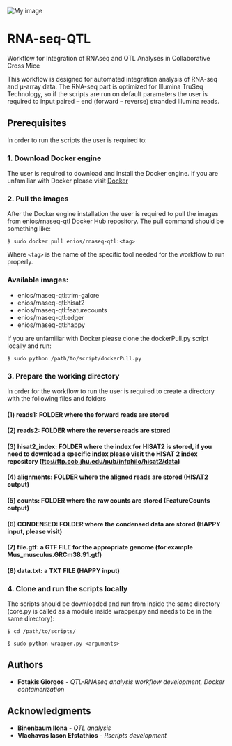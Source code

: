 ![My image](https://github.com/e-nios/RNA-seq-QTL/blob/master/enios.png)

# RNA-seq-QTL
Workflow for Integration of RNAseq and QTL Analyses in Collaborative Cross Mice

This workflow is designed for automated integration analysis of RNA-seq and μ-array data. The RNA-seq part is optimized for Illumina TruSeq Technology, so if the scripts are run on default parameters the user is required to input paired – end (forward – reverse) stranded Illumina reads.

## Prerequisites

In order to run the scripts the user is required to:

### 1. Download Docker engine
The user is required to download and install the Docker engine. If you are unfamiliar with Docker please visit [Docker](https://docs.docker.com/install/)

### 2. Pull the images
After the Docker engine installation the user is required to pull the images from enios/rnaseq-qtl Docker Hub repository. The pull command should be something like:
```
$ sudo docker pull enios/rnaseq-qtl:<tag>
```
Where `<tag>` is the name of the specific tool needed for the workflow to run properly.

### Available images:
* enios/rnaseq-qtl:trim-galore
* enios/rnaseq-qtl:hisat2
* enios/rnaseq-qtl:featurecounts
* enios/rnaseq-qtl:edger
* enios/rnaseq-qtl:happy


If you are unfamiliar with Docker please clone the dockerPull.py script locally and run:

```
$ sudo python /path/to/script/dockerPull.py
```

### 3. Prepare the working directory
In order for the workflow to run the user is required to create a directory with the following files and folders

#### (1) reads1: FOLDER where the forward reads are stored
#### (2) reads2: FOLDER where the reverse reads are stored
#### (3) hisat2_index:  FOLDER where the index for HISAT2 is stored, if you need to download a specific index please visit the HISAT 2 index repository (ftp://ftp.ccb.jhu.edu/pub/infphilo/hisat2/data)
#### (4) alignments: FOLDER where the aligned reads are stored (HISAT2 output)
#### (5) counts: FOLDER where the raw counts are stored (FeatureCounts output)
#### (6) CONDENSED: FOLDER where the condensed data are stored (HAPPY input, please visit)
#### (7) file.gtf: a GTF FILE for the appropriate genome (for example Mus_musculus.GRCm38.91.gtf)
#### (8) data.txt: a TXT FILE (HAPPY input)

### 4. Clone and run the scripts locally
The scripts should be downloaded and run from inside the same directory (core.py is called as a module inside wrapper.py and needs to be in the same directory):
```
$ cd /path/to/scripts/

$ sudo python wrapper.py <arguments>
```

## Authors

* **Fotakis Giorgos** - *QTL-RNAseq analysis workflow development, Docker containerization*

## Acknowledgments

* **Binenbaum Ilona** - *QTL analysis*
* **Vlachavas Iason Efstathios** - *Rscripts development*
